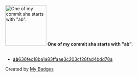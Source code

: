 <img src="https://my-badges.github.io/my-badges/ab-commit.png" alt="One of my commit sha starts with &quot;ab&quot;." title="One of my commit sha starts with &quot;ab&quot;." width="128">
<strong>One of my commit sha starts with &quot;ab&quot;.</strong>
<br><br>

- <a href="https://github.com/Mindgamesnl/OpenAudioMc/commit/ab636fec18ba1a83ffaae3c203cf28fad4bdd78a"><strong>ab</strong>636fec18ba1a83ffaae3c203cf28fad4bdd78a</a>


Created by <a href="https://github.com/my-badges/my-badges">My Badges</a>